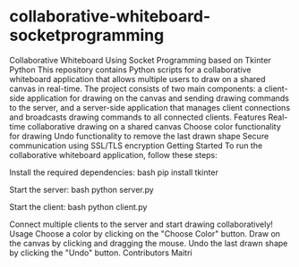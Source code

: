 # collaborative-whiteboard-socketprogramming
Collaborative Whiteboard Using Socket Programming based on Tkinter Python
This repository contains Python scripts for a collaborative whiteboard application that allows multiple users to draw on a shared canvas in real-time. The project consists of two main components: a client-side application for drawing on the canvas and sending drawing commands to the server, and a server-side application that manages client connections and broadcasts drawing commands to all connected clients.
Features
Real-time collaborative drawing on a shared canvas
Choose color functionality for drawing
Undo functionality to remove the last drawn shape
Secure communication using SSL/TLS encryption
Getting Started
To run the collaborative whiteboard application, follow these steps:

Install the required dependencies:
bash
pip install tkinter

Start the server:
bash
python server.py

Start the client:
bash
python client.py

Connect multiple clients to the server and start drawing collaboratively!
Usage
Choose a color by clicking on the "Choose Color" button.
Draw on the canvas by clicking and dragging the mouse.
Undo the last drawn shape by clicking the "Undo" button.
Contributors
Maitri
